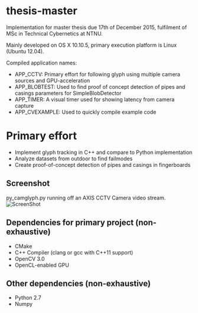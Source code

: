 thesis-master
===========

Implementation for master thesis due 17th of December 2015, fulfilment of MSc in Technical Cybernetics at NTNU.

Mainly developed on OS X 10.10.5, primary execution platform is Linux (Ubuntu 12.04).

Compiled application names:
- APP_CCTV: Primary effort for following glyph using multiple camera sources and GPU-acceleration 
- APP_BLOBTEST: Used to find proof of concept detection of pipes and casings parameters for SimpleBlobDetector
- APP_TIMER: A visual timer used for showing latency from camera capture
- APP_CVEXAMPLE: Used to quickly compile example code

# Primary effort
- Implement glyph tracking in C++ and compare to Python implementation
- Analyze datasets from outdoor to find failmodes
- Create proof-of-concept detection of pipes and casings in fingerboards

Screenshot
------------
py_camglyph.py running off an AXIS CCTV Camera video stream.
![ScreenShot](screenshot.jpg)

Dependencies for primary project (non-exhaustive)
------------
- CMake
- C++ Compiler (clang or gcc with C++11 support)
- OpenCV 3.0
- OpenCL-enabled GPU

Other dependencies (non-exhaustive)
------------
- Python 2.7
- Numpy

